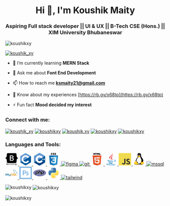 <h1 align="center">Hi 👋, I'm Koushik Maity</h1>
<h3 align="center">Aspiring Full stack developer || UI & UX || B-Tech CSE (Hons.) || XIM University Bhubaneswar</h3>



<p align="left"> <img src="https://komarev.com/ghpvc/?username=koushikxy&label=Profile%20views&color=0e75b6&style=flat" alt="koushikxy" /> </p>

<p align="left"> <a href="https://twitter.com/koushik_xy" target="blank"><img src="https://img.shields.io/twitter/follow/koushik_xy?logo=twitter&style=for-the-badge" alt="koushik_xy" /></a> </p>

- 🌱 I’m currently learning **MERN Stack**

- 💬 Ask me about **Font End Development**

- 📫 How to reach me **ksmaity21@gmail.com**

- 📄 Know about my experiences [https://rb.gy/x68tp](https://rb.gy/x68tp)

- ⚡ Fun fact **Mood decided my interest**

<h3 align="left">Connect with me:</h3>
<p align="left">
<a href="https://twitter.com/koushik_xy" target="blank"><img align="center" src="https://raw.githubusercontent.com/rahuldkjain/github-profile-readme-generator/master/src/images/icons/Social/twitter.svg" alt="koushik_xy" height="30" width="40" /></a>
<a href="https://linkedin.com/in/koushikxy" target="blank"><img align="center" src="https://raw.githubusercontent.com/rahuldkjain/github-profile-readme-generator/master/src/images/icons/Social/linked-in-alt.svg" alt="koushikxy" height="30" width="40" /></a>
<a href="https://instagram.com/koushik.xy" target="blank"><img align="center" src="https://raw.githubusercontent.com/rahuldkjain/github-profile-readme-generator/master/src/images/icons/Social/instagram.svg" alt="koushik.xy" height="30" width="40" /></a>
<a href="https://www.codechef.com/users/koushikxy" target="blank"><img align="center" src="https://cdn.jsdelivr.net/npm/simple-icons@3.1.0/icons/codechef.svg" alt="koushikxy" height="30" width="40" /></a>
<a href="https://www.hackerrank.com/koushikxy" target="blank"><img align="center" src="https://raw.githubusercontent.com/rahuldkjain/github-profile-readme-generator/master/src/images/icons/Social/hackerrank.svg" alt="koushikxy" height="30" width="40" /></a>
</p>

<h3 align="left">Languages and Tools:</h3>
<p align="left"> <a href="https://getbootstrap.com" target="_blank" rel="noreferrer"> <img src="https://raw.githubusercontent.com/devicons/devicon/master/icons/bootstrap/bootstrap-plain-wordmark.svg" alt="bootstrap" width="40" height="40"/> </a> <a href="https://www.cprogramming.com/" target="_blank" rel="noreferrer"> <img src="https://raw.githubusercontent.com/devicons/devicon/master/icons/c/c-original.svg" alt="c" width="40" height="40"/> </a> <a href="https://www.w3schools.com/cpp/" target="_blank" rel="noreferrer"> <img src="https://raw.githubusercontent.com/devicons/devicon/master/icons/cplusplus/cplusplus-original.svg" alt="cplusplus" width="40" height="40"/> </a> <a href="https://www.w3schools.com/css/" target="_blank" rel="noreferrer"> <img src="https://raw.githubusercontent.com/devicons/devicon/master/icons/css3/css3-original-wordmark.svg" alt="css3" width="40" height="40"/> </a> <a href="https://www.figma.com/" target="_blank" rel="noreferrer"> <img src="https://www.vectorlogo.zone/logos/figma/figma-icon.svg" alt="figma" width="40" height="40"/> </a> <a href="https://git-scm.com/" target="_blank" rel="noreferrer"> <img src="https://www.vectorlogo.zone/logos/git-scm/git-scm-icon.svg" alt="git" width="40" height="40"/> </a> <a href="https://www.w3.org/html/" target="_blank" rel="noreferrer"> <img src="https://raw.githubusercontent.com/devicons/devicon/master/icons/html5/html5-original-wordmark.svg" alt="html5" width="40" height="40"/> </a> <a href="https://www.java.com" target="_blank" rel="noreferrer"> <img src="https://raw.githubusercontent.com/devicons/devicon/master/icons/java/java-original.svg" alt="java" width="40" height="40"/> </a> <a href="https://developer.mozilla.org/en-US/docs/Web/JavaScript" target="_blank" rel="noreferrer"> <img src="https://raw.githubusercontent.com/devicons/devicon/master/icons/javascript/javascript-original.svg" alt="javascript" width="40" height="40"/> </a> <a href="https://www.linux.org/" target="_blank" rel="noreferrer"> <img src="https://raw.githubusercontent.com/devicons/devicon/master/icons/linux/linux-original.svg" alt="linux" width="40" height="40"/> </a> <a href="https://www.microsoft.com/en-us/sql-server" target="_blank" rel="noreferrer"> <img src="https://www.svgrepo.com/show/303229/microsoft-sql-server-logo.svg" alt="mssql" width="40" height="40"/> </a> <a href="https://www.mysql.com/" target="_blank" rel="noreferrer"> <img src="https://raw.githubusercontent.com/devicons/devicon/master/icons/mysql/mysql-original-wordmark.svg" alt="mysql" width="40" height="40"/> </a> <a href="https://www.photoshop.com/en" target="_blank" rel="noreferrer"> <img src="https://raw.githubusercontent.com/devicons/devicon/master/icons/photoshop/photoshop-line.svg" alt="photoshop" width="40" height="40"/> </a> <a href="https://www.php.net" target="_blank" rel="noreferrer"> <img src="https://raw.githubusercontent.com/devicons/devicon/master/icons/php/php-original.svg" alt="php" width="40" height="40"/> </a> <a href="https://www.python.org" target="_blank" rel="noreferrer"> <img src="https://raw.githubusercontent.com/devicons/devicon/master/icons/python/python-original.svg" alt="python" width="40" height="40"/> </a> <a href="https://tailwindcss.com/" target="_blank" rel="noreferrer"> <img src="https://www.vectorlogo.zone/logos/tailwindcss/tailwindcss-icon.svg" alt="tailwind" width="40" height="40"/> </a> </p>

<p><img align="left" src="https://github-readme-stats.vercel.app/api/top-langs?username=koushikxy&show_icons=true&locale=en&layout=compact" alt="koushikxy" /></p>

<p>&nbsp;<img align="center" src="https://github-readme-stats.vercel.app/api?username=koushikxy&show_icons=true&locale=en" alt="koushikxy" /></p>

<p><img align="center" src="https://github-readme-streak-stats.herokuapp.com/?user=koushikxy&" alt="koushikxy" /></p>

